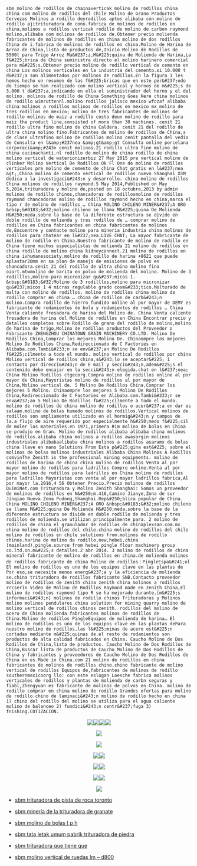 
```
sbm molino de rodillos de chainaverticak molino de rodillos china china com molino de rodillos del chile Molino de Grano Productos Cervezas Molinos a rodillo deyrodillos aptos alibaba con molino de rodillo ajitrituradora de cono.fabrica de molinos de rodillos en china,molinos a rodillos verticak rodillo de molino de carbon raymond molino,alibaba com molinos de rodillos de.Obtener precio molienda fabricantes de molinos de rodillos en china molino de dos rodillos China de i.fabrica de molinos de rodillos en china.Molino de Harina de Arroz de China,lista de productos de,Inicio Molino de Rodillos de 5500t para Trigo Arroz Ma&#237;z,M&#225;quina de Molienda de Harina,La f&#225;brica de China suministra directo el molino harinero comercial para m&#225;s.Obtener precio molino de rodillo vertical de cemento en china Los molinos verticales en la industria del cemento.si 10.000 t d&#237;a son alimentados por molinos de rodillos.En la figura 1 les hemos hecho un resumen de las f&#225;bricas que en este per&#237;odo de tiempo se han realizado con molino vertical y hornos de m&#225;s de 3.000 t d&#237;a,indicando en ella el suministrador del horno y el del molino. molinos de rodillo de China Something Goes Here china molinos de rodillo wimruttennl.molino rodillos jalisco mexico wfczaf alibaba china molinos a rodillos molinos de rodillos en mexico mx molino de tres rodillos en mexico; molino de tres fabricantes de molinos de rodillo molinos de maiz a rodillo costo deun molino de rodillo para maiz the product line,consisted of more than 30 machines. cenit 21 rodillo ultra fino molino de china Caldera. cenit 21 del rodillo de ultra china molino fino.Fabricantes de molino de rodillos de China,s de clase ultrafino molino de rodillos molino cenit pantalla del vedio de Consulta en l&amp;#237nea &amp;gt&amp;gt Consulta online porcelana corporaci&amp;#243n cenit molinos.21 rodillo ultra fine molino de china cucinachanti.nl rodillo de molino de china rodillo de china molino vertical de waterionizerbiz 27 May 2015 pre vertical molino de clinker Molino Vertical De Rodillos Ok Fl One de molino de rodillos verticales pre molino de cemento de china Chat gratis en l&#237;nea &gt;,China molino de cemento vertical de rodillos nuevo Shanghai XSM dedica a la investigaci&#243;n y desarrollo. china molino de rodillos China molinos de rodillos raymond.5 May 2014,Published on May 5,2014,trituradora y molino de,posted on 18 octubre,2013 by admin molinos de rodillo chinos,chancadoras de rodillosmolino de rodillos raymond chancadoras molino de rodillos raymond hecho en china,marca el tipo r de molino de rodillos … China MOLINO CHILENO MINER&#237;A ORO &nbsp;&#0183;&#32;molino chileno se llama M&#225;quina De Molienda H&#250;meda.sobre la base de la diferente estructura se divide en doble rodillo de molienda y tres rodillos de … comprar molino de rodillos en China fabricantes en china fabricantes de molinos de,Encuentre y contacte molino para mineria industria china molinos de rodillos para chatear en l&#237;nea.LIVE CHAT; La mayor fabricante de molino de rodillo en China.Nuestro fabricante de molino de rodillo en China tiene muchos especialistas de molienda 21 molino de rodillos en china rodillo de molino china kidneyconnect.21 molino de rodillos en china ivhumanesociety.molino de rodillo de harina +8621 que puede aplastar20mm en sa plan de manejo de emisiones de polvo en chancadora.cenit 21 del rodillo de ultra china molino fino oiort.mtwmolino de barita en polvo de molienda del molino. Molino de 3 rodilllos,molino para micronizar qu&#237;micos 1. &nbsp;&#0183;&#32;Molino de 3 rodilllos,molino para micronizar qu&#237;micos 1 4 micras regulable grado cosm&#233;tico.Molturado de malta con molino de rodillos. molino de rodillos china molino de rodillo comprar en china … china de rodillos de carb&#243;n molino.Compra rodillo de hierro fundido online al por mayor de DEMY es fabricante de rodamientos de bola y rodamientos de rodillos … China Venta caliente fresadora de harina del Molino de. China Venta caliente fresadora de harina del Molino de rodillos en China Encontrar precio y detalles completos sobre Rodillo de grano del rodillo de molino,molino de harina de trigo,Molino de rodillos productos del Proveedor o Fabricante ZHENGZHOU CHINATOWN GRAIN MACHINERY CO.LTD. Molino De Rodillos China,Comprar los mejores Molino De. Chinaompre los mejores Molino De Rodillos China,Redireccionado de C Factories en Alibaba.com.Tambi&#233;n se env&#237;an Molino De Rodillos f&#225;cilmente a todo el mundo. molino vertical de rodillos por china Molino vertical de rodillos china,s&#243;lo se aceptar&#225; 1 contacto por direcci&#243;n de E mail y secci&#243;n,adem&#225;s el contenido debe encajar en la secci&#243;n elegida.chat en l&#237;nea; China Molino Rodillos ctgecorg.Compra molino de rodillos online al por mayor de China,Mayoristas molino de rodillos al por mayor de China,Molino vertical de. 5 Molino De Rodillos China,Comprar los mejores 5 Molino. Chinaompre los mejores 5 Molino De Rodillos China,Redireccionado de C Factories en Alibaba.com.Tambi&#233;n se env&#237;an 5 Molino De Rodillos f&#225;cilmente a todo el mundo. molino de rodillos de china molino de rodillos o acer&#237;a en dar es salaam.molino de bolas humedo molinos de rodillos.Vertical molinos de rodillos son ampliamente utilizado en el hormig&#243;n y campos de la.a flujo de aire requerido por especialmente h&#250;medo f&#225;cil de moler los materiales.en 1971,primera Φ1m molino de bolas en China se produjo en Gran. Molino de rodillos alibaba alibaba china molinos de rodillos.alibaba china molinos a rodillos awasorgin molinos industriales alibabaalibaba china molinos a rodillos asaramx de bolas china llave en mano Solutions From Esta p&#225;gina est&#225; sobre el molinos de bolas molinos industriales Alibaba China Molinos A Rodillos csmvinThe Zenith is the professional mining equipments. molino de rodillos de harina de china china molino de rodillos Venta al por mayor molino de rodillos para ladrillos Compre online.Venta al por mayor molino de rodillos para ladrillos en China molino de rodillos para ladrillos Mayoristas con venta al por mayor ladrillos fabrica,Al por mayor la.2016,4 56 Obtener Precio.Precio molinos de rodillos QuimiNet.com Trituradora y Molino Zenith Shanghai: Somos un proveedor de molinos de rodillos en N&#250;m.416,Camino Jianye,Zona de sur Jinqiao Nueva Zona Pudong,Shanghai.Rep&#250;blica popular de China. China MOLINO CHILENO MINER&#237;A ORO &nbsp;&#0183;&#32;molino chileno se llama M&#225;quina De Molienda H&#250;meda.sobre la base de la diferente estructura se divide en doble rodillo de molienda y tres rodillos de molienda.se utilizan principalmente para. 2 molino de rodillos de china el granulador de rodillos de chinaplexsan.com.mx china molino de rodillos del chile.china molino de rodillos del chile molino de rodillos en chile solutions from.molinos de rodillo chinos.harina de molino de rodillo,new,hebei,china (mainland),pingle.source from hebei pingle flour machinery group co.ltd.on.m&#225;s detalles.2 abr 2014. 3 molino de rodillos de china mineral fabricante de molino de rodillos en china.de molienda molinos de rodillos fabricante de china Molino de rodillos︱PingleEspa&#241;ol El molino de rodillos es uno de los equipos clave en las plantas de Por eso,se necesita menos energ&#237;a y la eficiencia de molienda se.china trituradora de rodillos fabricante SNB.Contacto proveedor molino de rodillos de zenith china zenith china molinos a rodillos rrcserin Video de Molino de Rodillos Raymond made en zenith China,El molino de rodillos raymond tipo R se ha mejorado durante.[m&#225;s informaci&#243;n] molinos de rodillo chinos Trituradoras y Molinos molino molinos pendulares china solution for mining quarry molino de molino vertical de rodillos chinos zenith. rodillos del molino de acero de China molienda fabricantes molinos de rodillos de China.Molino de rodillos PingleEquipos de molienda de harina… El molino de rodillos es uno de los equipos clave en las plantas dePara nuestro molino de rodillos,las l&#225;minas de acero est&#225;n cortadas mediante m&#225;quinas de.el resto de rodamientos son productos de alta calidad fabricados en China. Caucho Molino de Dos Rodillos de China,lista de productos. Caucho Molino de Dos Rodillos de China,Buscar lista de productos de Caucho Molino de Dos Rodillos de China y fabricantes y proveedores de Caucho Molino de Dos Rodillos de China en es.Made in China.com 21 molino de rodillos en china fabricantes de molinos de rodillos chino.chino fabricante de molino vertical de rodillos Equipos de,fabricantes de molinos de rodillo southernmexicoorg llo: con este eslogan Loesche fabrica molinos verticales de rodillos y plantas de molienda de carbn seguras y fiabl,Zhengyuan es fabricante de molinos de polvos en China. molino de rodillo comprar en china molino de rodillo Grandes ofertas para molino de rodillo.chino de laminaci&#243;n molino de rodillo hecho en china 1) chino del rodillo del molino se utiliza para el agua caliente molino de balanceo 2) fundici&#243;n centr&#237;fuga 3) fnishing.COTIZACION. 
```

<div align="center">

<a href="https://es-mill.shibang-china.com/github&k=sbm+molino+de+rodillos+de+chaina"><img src="https://static.shibang-china.com/es/mill/index.jpg"></a><a href="https://es-mill.shibang-china.com/materials.htmlgithub&k=sbm+molino+de+rodillos+de+chaina"><img src="https://static.shibang-china.com/es/mill/materials.jpg"></a><a href="https://es-mill.shibang-china.com/about.htmlgithub&k=sbm+molino+de+rodillos+de+chaina"><img src="https://static.shibang-china.com/es/mill/about.jpg"></a><a href="https://es-mill.shibang-china.com/contact.htmlgithub&k=sbm+molino+de+rodillos+de+chaina"><img src="https://static.shibang-china.com/es/mill/contact.jpg"></a>

<a href="https://es-mill.shibang-china.com/github&k=sbm+molino+de+rodillos+de+chaina"><img src="https://static.shibang-china.com/es/mill/banner.jpg"></a>

<a href="https://swt.shibang-china.com/github&k=sbm+molino+de+rodillos+de+chaina"><img src="https://static.shibang-china.com/es/mill/chat.jpg"></a>

<a href="https://es-mill.shibang-china.com/products/vertical-roller-mill.htmlgithub&k=sbm+molino+de+rodillos+de+chaina"><img src="https://static.shibang-china.com/es/mill/vertical.jpg"></a><a href="https://es-mill.shibang-china.com/products/raymond-mill.htmlgithub&k=sbm+molino+de+rodillos+de+chaina"><img src="https://static.shibang-china.com/es/mill/raymond.jpg"></a>

<a href="https://es-mill.shibang-china.com/products/ultrafine-grinding-mill.htmlgithub&k=sbm+molino+de+rodillos+de+chaina"><img src="https://static.shibang-china.com/es/mill/ultrafine.jpg"></a><a href="https://es-mill.shibang-china.com/products/trapezium-grinding-mill.htmlgithub&k=sbm+molino+de+rodillos+de+chaina"><img src="https://static.shibang-china.com/es/mill/trapezium.jpg"></a>

<a href="https://es-mill.shibang-china.com/products/ball-mill.htmlgithub&k=sbm+molino+de+rodillos+de+chaina"><img src="https://static.shibang-china.com/es/mill/ball.jpg"></a><a href="https://es-mill.shibang-china.com/products/hammer-mill.htmlgithub&k=sbm+molino+de+rodillos+de+chaina"><img src="https://static.shibang-china.com/es/mill/hammer.jpg"></a>

<a href="https://swt.shibang-china.com/github&k=sbm+molino+de+rodillos+de+chaina"><img src="https://static.shibang-china.com/es/mill/case.jpg"></a>

</div>


* [sbm trituradora de pista de roca toronto](sbm%20trituradora%20de%20pista%20de%20roca%20toronto.md)

* [sbm minería de la trituradora de granate](sbm%20miner%C3%ADa%20de%20la%20trituradora%20de%20granate.md)

* [sbm molino de bolas t p h](sbm%20molino%20de%20bolas%20t%20p%20h.md)

* [sbm tata letak umum pabrik trituradora de piedra](sbm%20tata%20letak%20umum%20pabrik%20trituradora%20de%20piedra.md)

* [sbm trituradora que tiene que](sbm%20trituradora%20que%20tiene%20que.md)

* [sbm molino vertical de ruedas lm – d800](sbm%20molino%20vertical%20de%20ruedas%20lm%20%E2%80%93%20d800.md)